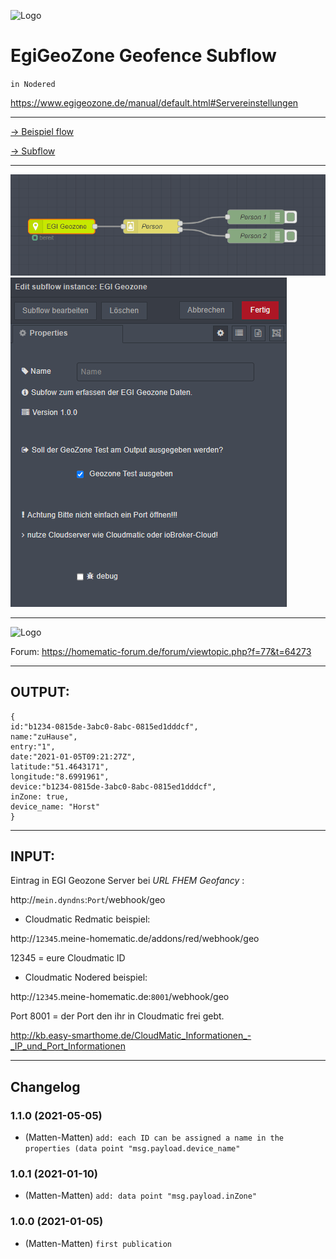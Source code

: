 ![Logo](https://play-lh.googleusercontent.com/Xumisnals5BRF9URTz9cHX2RpDMlQcTjnzvvdj65fYNBQ1us78EnRc5HqA3OelEqMKVu=s80-rw)
# EgiGeoZone Geofence Subflow
`in Nodered`

https://www.egigeozone.de/manual/default.html#Servereinstellungen

---
[-> Beispiel flow](https://github.com/Matten-Matten/EgiGeoZone-Geofence-Subfow/blob/main/bsp_flow.json)

[-> Subflow](https://github.com/Matten-Matten/EgiGeoZone-Geofence-Subfow/blob/main/flow.json)

---

![picture](https://raw.githubusercontent.com/Matten-Matten/EgiGeoZone-Geofence-Subfow/main/pics/empfangen.gif)
![picture](https://raw.githubusercontent.com/Matten-Matten/EgiGeoZone-Geofence-Subfow/main/pics/config.png)

---
![Logo](https://homematic-forum.de/forum/styles/prosilver/theme/images/homematic-logo.png)

Forum: https://homematic-forum.de/forum/viewtopic.php?f=77&t=64273

---

## OUTPUT:

    {
    id:"b1234-0815de-3abc0-8abc-0815ed1dddcf",
    name:"zuHause",
    entry:"1",
    date:"2021-01-05T09:21:27Z",
    latitude:"51.4643171",
    longitude:"8.6991961",
    device:"b1234-0815de-3abc0-8abc-0815ed1dddcf",
    inZone: true,
    device_name: "Horst"
    }



---
## INPUT:

Eintrag in EGI Geozone Server bei _URL FHEM Geofancy_ :

http://`mein.dyndns`:`Port`/webhook/geo



- Cloudmatic Redmatic beispiel:

http://`12345`.meine-homematic.de/addons/red/webhook/geo

12345 = eure Cloudmatic ID



- Cloudmatic Nodered beispiel:

http://`12345`.meine-homematic.de:`8001`/webhook/geo

Port 8001 = der Port den ihr in Cloudmatic frei gebt.

http://kb.easy-smarthome.de/CloudMatic_Informationen_-_IP_und_Port_Informationen

---

## Changelog

### 1.1.0 (2021-05-05)
* (Matten-Matten)      `add: each ID can be assigned a name in the properties (data point "msg.payload.device_name"`

### 1.0.1 (2021-01-10)
* (Matten-Matten)      `add: data point "msg.payload.inZone"`

### 1.0.0 (2021-01-05)
* (Matten-Matten)      `first publication`
